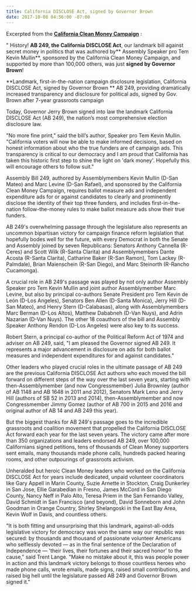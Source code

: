 ```yaml
---
title: California DISCLOSE Act, signed by Governor Brown
date: 2017-10-08 04:56:00 -07:00
---
```


Excerpted from the [**California Clean Money Campaign**](https://www.yesfairelections.org/about/aboutus.php)  :


"    History!  **AB 249, the California DISCLOSE Act**, our landmark bill against secret money in politics that was authored by** Assembly Speaker pro Tem Kevin Mullin**, sponsored by the California Clean Money Campaign, and supported by more than 100,000 others, was just **signed by Governor Brown**!
 
**Landmark, first-in-the-nation campaign disclosure legislation, California DISCLOSE Act, signed by Governor Brown
**
AB 249, providing dramatically increased transparency and disclosure for political ads, signed by Gov. Brown after 7-year grassroots campaign

Today, Governor Jerry Brown signed into law the landmark California DISCLOSE Act (AB 249), the nation’s most comprehensive election disclosure law.

"No more fine print," said the bill’s author, Speaker pro Tem Kevin Mullin.  "California voters will now be able to make informed decisions, based on honest information about who the true funders are of campaign ads.  This transparency is critical to our democracy and I am proud that California has taken this historic first step to shine the light on 'dark money'.  Hopefully this will encourage others to follow suit."

Assembly Bill 249, authored by Assemblymembers Kevin Mullin (D-San Mateo) and Marc Levine (D-San Rafael), and sponsored by the California Clean Money Campaign, requires ballot measure ads and independent expenditure ads for or against candidates to clearly and prominently disclose the identity of their top three funders, and includes first-in-the-nation follow-the-money rules to make ballot measure ads show their true funders.

AB 249's overwhelming passage through the legislature also represents an uncommon bipartisan victory for campaign finance reform legislation that hopefully bodes well for the future, with every Democrat in both the Senate and Assembly joined by seven Republicans: Senators Anthony Cannella (R-Ceres) and Scott Wilk (R-Santa Clarita) and Assemblymembers Dante Acosta (R-Santa Clarita), Catharine Baker (R-San Ramon), Tom Lackey (R-Palmdale), Brian Maienschein (R-San Diego), and Marc Steinorth (R-Rancho Cucamonga).

A crucial role in AB 249's passage was played by not only author Assembly Speaker pro Tem Kevin Mullin and joint author Assemblymember Marc Levine, but also by principal co-authors Senate President pro Tem Kevin de León (D-Los Angeles), Senators Ben Allen (D-Santa Monica), Jerry Hill (D-San Mateo), and Henry Stern (D-Calabasas), along with Assemblymembers Marc Berman (D-Los Altos), Matthew Dababneh (D-Van Nuys), and Adrin Nazarian (D-Van Nuys).  The other 18 coauthors of the bill and Assembly Speaker Anthony Rendon (D-Los Angeles) were also key to its success.

Robert Stern, a principal co-author of the Political Reform Act of 1974 and adviser on AB 249, said, "I am pleased the Governor signed AB 249.  It represents a major advancement in disclosure on ads for both ballot measures and independent expenditures for and against candidates."

Other leaders who played crucial roles in the ultimate passage of AB 249 are the previous California DISCLOSE Act authors who each moved the bill forward on different steps of the way over the last seven years, starting with then-Assemblymember (and now Congressmember) Julia Brownley (author of AB 1148 and AB 1648 in 2011 and 2012), Senators Mark Leno and Jerry Hill (authors of SB 52 in 2013 and 2014), then-Assemblymember and now Congressmember Jimmy Gomez (author of AB 700 in 2015 and 2016 and original author of AB 14 and AB 249 this year).

But the biggest thanks for AB 249's passage goes to the incredible grassroots and coalition movement that propelled the California DISCLOSE Act forward each year for the last seven years.  The victory came after more than 350 organizations and leaders endorsed AB 249, over 100,000 Californians signed petitions, tens of thousands of Clean Money supporters sent emails, many thousands made phone calls, hundreds packed hearing rooms, and other outpourings of grassroots activism.

Unheralded but heroic Clean Money leaders who worked on the California DISCLOSE Act for years include dedicated, unpaid volunteer coordinators like Gary Appell in Marin County, Suzie Arnette in Stockton, Craig Dunkerley in San Jose, Ellie Garabedian in Fresno, James McCord in San Diego County, Nancy Neff in Palo Alto, Teresa Priem in the San Fernando Valley, David Schmidt in San Francisco (and beyond), David Sonneborn and John Goodman in Orange Country, Shirley Shelangoski in the East Bay Area, Kevin Wolf in Davis, and countless others.

"It is both fitting and unsurprising that this landmark, against-all-odds legislative victory for democracy was won the same way our republic was secured: by thousands and thousand of passionate volunteer Americans who selflessly devoted — as in the final sentence of the Declaration of Independence — 'their lives, their fortunes and their sacred honor' to the cause," said Trent Lange.  "Make no mistake about it, this was people power in action and this landmark victory belongs to those countless heroes who made phone calls, wrote emails, made signs, raised small contributions, and raised big hell until the legislature passed AB 249 and Governor Brown signed it."